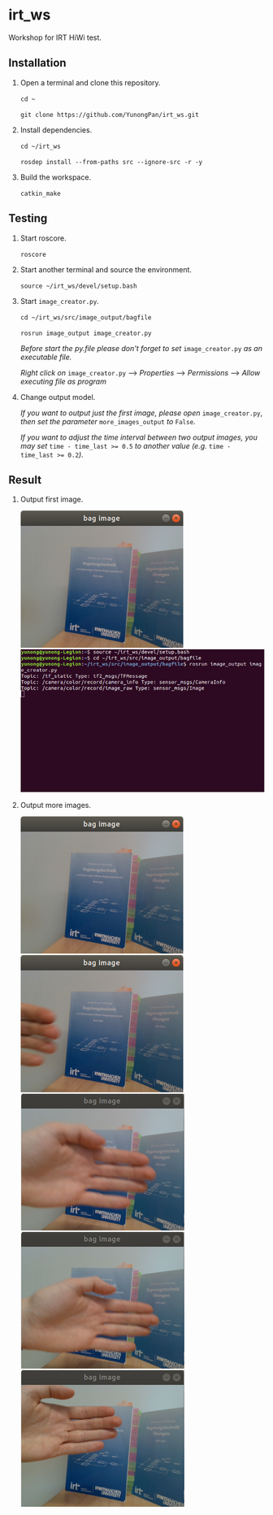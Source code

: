 # irt_ws
Workshop for IRT HiWi test.

## Installation
1. Open a terminal and clone this repository.  
  
	`cd ~`  
  
	`git clone https://github.com/YunongPan/irt_ws.git`  
  
2. Install dependencies.  
  
	`cd ~/irt_ws`  
  
	`rosdep install --from-paths src --ignore-src -r -y`  
  
3. Build the workspace.  
  
	`catkin_make`  
  
	
## Testing
1. Start roscore.
  
	`roscore`  
  
2. Start another terminal and source the environment.
  
	`source ~/irt_ws/devel/setup.bash`  
  
3. Start `image_creator.py`.
  
	`cd ~/irt_ws/src/image_output/bagfile`  
  
  	`rosrun image_output image_creator.py`  
  
  	*Before start the py.file please don't forget to set* `image_creator.py` *as an executable file.*  
  
	*Right click on* `image_creator.py` --> *Properties* --> *Permissions* --> *Allow executing file as program*
  
4. Change output model.  
  
	*If you want to output just the first image, please open* `image_creator.py`, *then set the parameter* `more_images_output`  *to* `False`.  
  
	*If you want to adjust the time interval between two output images, you may set* `time - time_last >= 0.5` *to another value (e.g.* `time - time_last >= 0.2`*).* 
  
## Result
1. Output first image.
  
  	![image](https://raw.githubusercontent.com/YunongPan/readme_add_pic/main/IRT_first_image.png)
	![image](https://raw.githubusercontent.com/YunongPan/readme_add_pic/main/IRT_topic.png)
  
2. Output more images.
  
  	![image](https://raw.githubusercontent.com/YunongPan/readme_add_pic/main/IRT_first_image.png)
	![image](https://raw.githubusercontent.com/YunongPan/readme_add_pic/main/IRT_2_image.png)
  	![image](https://raw.githubusercontent.com/YunongPan/readme_add_pic/main/IRT_3_image.png)
	![image](https://raw.githubusercontent.com/YunongPan/readme_add_pic/main/IRT_4_image.png)
	![image](https://raw.githubusercontent.com/YunongPan/readme_add_pic/main/IRT_5_image.png)
